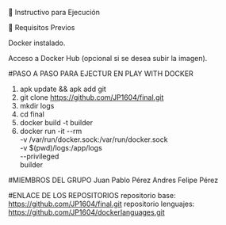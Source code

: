 📘 Instructivo para Ejecución

🔧 Requisitos Previos

Docker instalado.

Acceso a Docker Hub (opcional si se desea subir la imagen).

#PASO A PASO PARA EJECTUR EN PLAY WITH DOCKER
1. apk update && apk add git
2. git clone https://github.com/JP1604/final.git
3. mkdir logs
4. cd final 
5. docker build -t builder
6. docker run -it --rm \
  -v /var/run/docker.sock:/var/run/docker.sock \
  -v $(pwd)/logs:/app/logs \
  --privileged \
    builder

#MIEMBROS DEL GRUPO
Juan Pablo Pérez
Andres Felipe Pérez 

#ENLACE DE LOS REPOSITORIOS 
repositorio base: https://github.com/JP1604/final.git
repositorio lenguajes: https://github.com/JP1604/dockerlanguages.git



